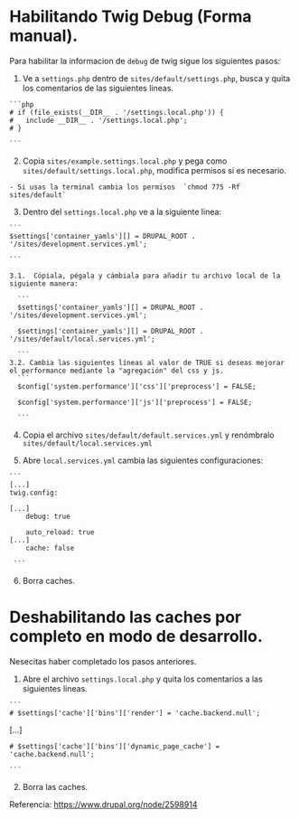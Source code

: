 # Habilitando Twig Debug (Forma manual).

Para habilitar la informacion de `debug` de twig sigue los siguientes pasos:

  1. Ve a `settings.php` dentro de `sites/default/settings.php`, busca y quita los comentarios de las siguientes lineas.

  	```php
  	# if (file_exists(__DIR__ . '/settings.local.php')) {
    #   include __DIR__ . '/settings.local.php';
    # }

  	```

  2. Copia `sites/example.settings.local.php` y pega como `sites/default/settings.local.php`, modifica permisos si es necesario.

  	- Si usas la terminal cambia los permisos  `chmod 775 -Rf sites/default`


  3. Dentro del `settings.local.php` ve a la siguiente linea:

    ```
    $settings['container_yamls'][] = DRUPAL_ROOT . '/sites/development.services.yml';

    ```

    3.1.  Cópiala, pégala y cámbiala para añadir tu archivo local de la siguiente manera:

      ```
      $settings['container_yamls'][] = DRUPAL_ROOT . '/sites/development.services.yml';

      $settings['container_yamls'][] = DRUPAL_ROOT . '/sites/default/local.services.yml';

      ```
    3.2. Cambia las siguientes líneas al valor de TRUE si deseas mejorar el performance mediante la "agregación" del css y js.
      ```
      $config['system.performance']['css']['preprocess'] = FALSE;

      $config['system.performance']['js']['preprocess'] = FALSE;

      ```

  4. Copia el archivo `sites/default/default.services.yml` y renómbralo `sites/default/local.services.yml`

  5. Abre `local.services.yml` cambia las siguientes configuraciones:

    ```
    [...]
    twig.config:

    [...]
        debug: true

        auto_reload: true
    [...]
        cache: false

     ```

  6. Borra caches.

# Deshabilitando las caches por completo en modo de desarrollo.

Nesecitas haber completado los pasos anteriores.

  1. Abre el archivo `settings.local.php` y quita los comentarios a las siguientes lineas.

    ```
    # $settings['cache']['bins']['render'] = 'cache.backend.null';

   [...]

    # $settings['cache']['bins']['dynamic_page_cache'] = 'cache.backend.null';

    ```

  2. Borra las caches.


Referencia: https://www.drupal.org/node/2598914
